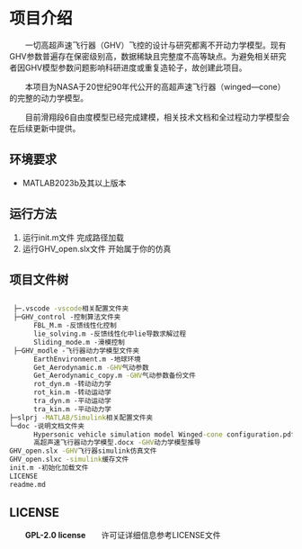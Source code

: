 <!--
 * @Author: blueWALL-E
 * @Date: 2024-10-31 22:45:46
 * @LastEditTime: 2024-12-27 22:28:00
 * @FilePath: \GHV_open\readme.md
 * @Description: AHV文件的相关说明
 * @Wearing:  Read only, do not modify place!!! 
 * @Shortcut keys:  ctrl+alt+/ ctrl+alt+z
-->
# 项目介绍

&emsp;&emsp;一切高超声速飞行器（GHV）飞控的设计与研究都离不开动力学模型。现有GHV参数普遍存在保密级别高，数据稀缺且完整度不高等缺点。为避免相关研究者因GHV模型参数问题影响科研进度或重复造轮子，故创建此项目。

&emsp;&emsp;本项目为NASA于20世纪90年代公开的高超声速飞行器（winged—cone）的完整的动力学模型。

&emsp;&emsp;目前滑翔段6自由度模型已经完成建模，相关技术文档和全过程动力学模型会在后续更新中提供。

## 环境要求

- MATLAB2023b及其以上版本

## 运行方法

1. 运行init.m文件 完成路径加载
2. 运行GHV_open.slx文件 开始属于你的仿真

## 项目文件树

``` cmd

 ├─.vscode -vscode相关配置文件夹
 ├─GHV_control -控制算法文件夹
      FBL_M.m -反馈线性化控制
      lie_solving.m -反馈线性化中lie导数求解过程
      Sliding_mode.m -滑模控制
 ├─GHV_modle -飞行器动力学模型文件夹
      EarthEnvironment.m -地球环境
      Get_Aerodynamic.m -GHV气动参数
      Get_Aerodynamic_copy.m -GHV气动参数备份文件
      rot_dyn.m -转动动力学
      rot_kin.m -转动运动学
      tra_dyn.m -平动运动学
      tra_kin.m -平动动力学
├─slprj -MATLAB/Simulink相关配置文件夹
└─doc -说明文档文件夹
      Hypersonic vehicle simulation model Winged-cone configuration.pdf -NASA winged-cone飞行器原始文档
      高超声速飞行器动力学模型.docx -GHV动力学模型推导
GHV_open.slx -GHV飞行器simulink仿真文件
GHV_open.slxc -simulink缓存文件
init.m -初始化加载文件
LICENSE
readme.md
```

## LICENSE

&emsp;&emsp;**GPL-2.0 license**&emsp;&emsp;许可证详细信息参考LICENSE文件
